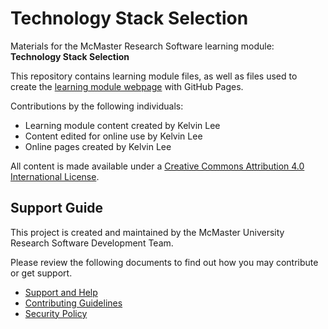 # Technology Stack Selection

Materials for the McMaster Research Software learning module: **Technology Stack Selection**  

This repository contains learning module files, as well as files used to create the [learning module webpage](https://mcmasterrs.github.io/lm_tech-stack) with GitHub Pages.  

Contributions by the following individuals: 
- Learning module content created by Kelvin Lee  
- Content edited for online use by Kelvin Lee  
- Online pages created by Kelvin Lee  

All content is made available under a [Creative Commons Attribution 4.0 International License](https://creativecommons.org/licenses/by/4.0/).  

## Support Guide

This project is created and maintained by the McMaster University Research Software Development Team.  

Please review the following documents to find out how you may contribute or get support.  
- [Support and Help](https://github.com/McMasterRS/.github/blob/main/SUPPORT.md)
- [Contributing Guidelines](https://github.com/McMasterRS/.github/blob/main/CONTRIBUTING.md)
- [Security Policy](https://github.com/McMasterRS/.github/blob/main/SECURITY.md)
